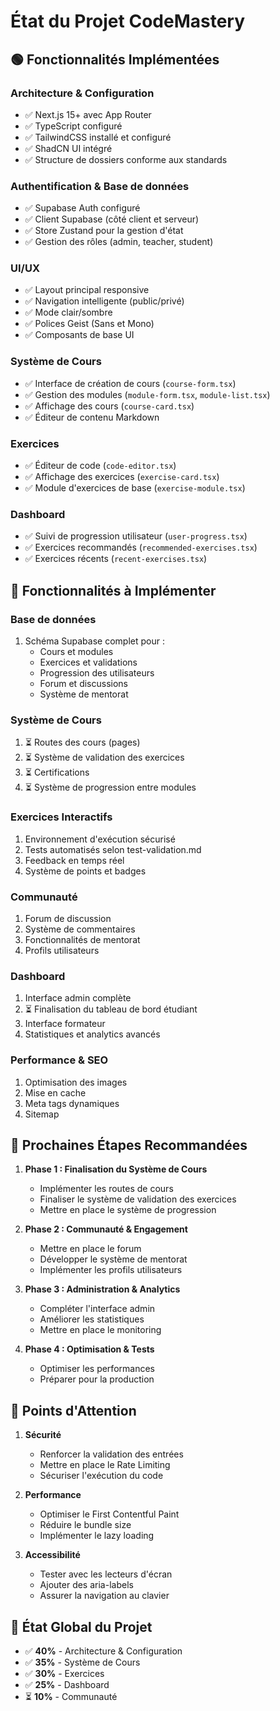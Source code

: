 # État du Projet CodeMastery

## 🟢 Fonctionnalités Implémentées

### Architecture & Configuration

- ✅ Next.js 15+ avec App Router
- ✅ TypeScript configuré
- ✅ TailwindCSS installé et configuré
- ✅ ShadCN UI intégré
- ✅ Structure de dossiers conforme aux standards

### Authentification & Base de données

- ✅ Supabase Auth configuré
- ✅ Client Supabase (côté client et serveur)
- ✅ Store Zustand pour la gestion d'état
- ✅ Gestion des rôles (admin, teacher, student)

### UI/UX

- ✅ Layout principal responsive
- ✅ Navigation intelligente (public/privé)
- ✅ Mode clair/sombre
- ✅ Polices Geist (Sans et Mono)
- ✅ Composants de base UI

### Système de Cours

- ✅ Interface de création de cours (`course-form.tsx`)
- ✅ Gestion des modules (`module-form.tsx`, `module-list.tsx`)
- ✅ Affichage des cours (`course-card.tsx`)
- ✅ Éditeur de contenu Markdown

### Exercices

- ✅ Éditeur de code (`code-editor.tsx`)
- ✅ Affichage des exercices (`exercise-card.tsx`)
- ✅ Module d'exercices de base (`exercise-module.tsx`)

### Dashboard

- ✅ Suivi de progression utilisateur (`user-progress.tsx`)
- ✅ Exercices recommandés (`recommended-exercises.tsx`)
- ✅ Exercices récents (`recent-exercises.tsx`)

## 🔴 Fonctionnalités à Implémenter

### Base de données

1. Schéma Supabase complet pour :
   - Cours et modules
   - Exercices et validations
   - Progression des utilisateurs
   - Forum et discussions
   - Système de mentorat

### Système de Cours

1. ⏳ Routes des cours (pages)
2. ⏳ Système de validation des exercices
3. ⏳ Certifications
4. ⏳ Système de progression entre modules

### Exercices Interactifs

1. Environnement d'exécution sécurisé
2. Tests automatisés selon test-validation.md
3. Feedback en temps réel
4. Système de points et badges

### Communauté

1. Forum de discussion
2. Système de commentaires
3. Fonctionnalités de mentorat
4. Profils utilisateurs

### Dashboard

1. Interface admin complète
2. ⏳ Finalisation du tableau de bord étudiant
3. Interface formateur
4. Statistiques et analytics avancés

### Performance & SEO

1. Optimisation des images
2. Mise en cache
3. Meta tags dynamiques
4. Sitemap

## 📅 Prochaines Étapes Recommandées

1. **Phase 1 : Finalisation du Système de Cours**

   - Implémenter les routes de cours
   - Finaliser le système de validation des exercices
   - Mettre en place le système de progression

2. **Phase 2 : Communauté & Engagement**

   - Mettre en place le forum
   - Développer le système de mentorat
   - Implémenter les profils utilisateurs

3. **Phase 3 : Administration & Analytics**

   - Compléter l'interface admin
   - Améliorer les statistiques
   - Mettre en place le monitoring

4. **Phase 4 : Optimisation & Tests**
   - Optimiser les performances
   - Préparer pour la production

## 🎯 Points d'Attention

1. **Sécurité**

   - Renforcer la validation des entrées
   - Mettre en place le Rate Limiting
   - Sécuriser l'exécution du code

2. **Performance**

   - Optimiser le First Contentful Paint
   - Réduire le bundle size
   - Implémenter le lazy loading

3. **Accessibilité**
   - Tester avec les lecteurs d'écran
   - Ajouter des aria-labels
   - Assurer la navigation au clavier

## 🔄 État Global du Projet

- ✅ **40%** - Architecture & Configuration
- ✅ **35%** - Système de Cours
- ✅ **30%** - Exercices
- ✅ **25%** - Dashboard
- ⏳ **10%** - Communauté
